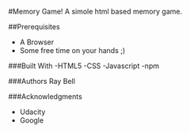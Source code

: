 #Memory Game!
A simole html based memory game.


##Prerequisites

- A Browser
- Some free time on your hands ;)



###Built With
-HTML5
-CSS
-Javascript
-npm


###Authors
Ray Bell



###Acknowledgments
- Udacity
- Google

